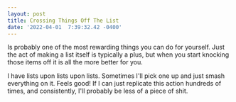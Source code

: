 ```yaml
--- 
layout: post 
title: Crossing Things Off The List 
date: '2022-04-01  7:39:32.42 -0400' 
--- 
```

Is probably one of the most rewarding things you can do for yourself. Just the act of making a list itself is 
typically a plus, but when you start knocking those items off it is all the more better for you. 

I have lists upon lists upon lists. Sometimes I'll pick one up and just smash everything on it. Feels good! If I 
can just replicate this action hundreds of times, and consistently, I'll probably be less of a piece of shit. 
